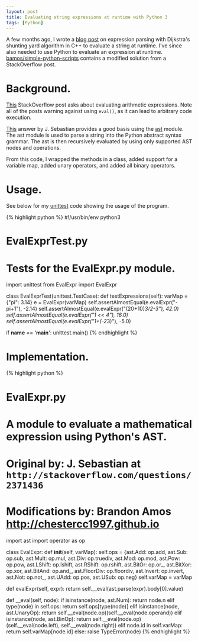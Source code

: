 ```yaml
---
layout: post
title: Evaluating string expressions at runtime with Python 3
tags: [Python]
---
```


A few months ago, I wrote a
[blog post](http://chestercc1997.github.io/2013/06/26/expression-parsing-shunting-yard/)
on expression parsing with Dijkstra's shunting yard algorithm in C++
to evaluate a string at runtime.
I've since also needed to use Python to evaluate an expression
at runtime.
[bamos/simple-python-scripts](https://github.com/bamos/simple-python-scripts)
contains a modified solution from a StackOverflow post.

# Background.
[This](http://stackoverflow.com/questions/2371436/evaluating-a-mathematical-expression-in-a-string)
StackOverflow post asks about evaluating arithmetic expressions.
Note all of the posts warning against using `eval()`,
as it can lead to arbitrary code execution.

[This](http://stackoverflow.com/a/9558001/1381755) answer
by J. Sebastian provides a good basis using the
[ast](http://docs.python.org/3.3/library/ast.html) module.
The ast module is used to parse a string into the Python abstract
syntax grammar. The ast is then recursively evaluated by using
only supported AST nodes and operations.

From this code, I wrapped the methods in a class, added support for a
variable map, added unary operators, and added all binary operators.

# Usage.
See below for my [unittest](http://docs.python.org/3.3/library/unittest.html)
code showing the usage of the program.

{% highlight python %}
#!/usr/bin/env python3
#
# EvalExprTest.py
# Tests for the EvalExpr.py module.

import unittest
from EvalExpr import EvalExpr

class EvalExprTest(unittest.TestCase):
  def testExpressions(self):
    varMap = {"pi": 3.14}
    e = EvalExpr(varMap)
    self.assertAlmostEqual(e.evalExpr("-pi+1"), -2.14)
    self.assertAlmostEqual(e.evalExpr("(20+10)*3/2-3"), 42.0)
    self.assertAlmostEqual(e.evalExpr("1 << 4"), 16.0)
    self.assertAlmostEqual(e.evalExpr("1+(-2*3)"), -5.0)

if __name__ == '__main__':
    unittest.main()
{% endhighlight %}

# Implementation.
{% highlight python %}
# EvalExpr.py
# A module to evaluate a mathematical expression using Python's AST.
#
# Original by: J. Sebastian at `http://stackoverflow.com/questions/2371436`
# Modifications by: Brandon Amos <http://chestercc1997.github.io>

import ast
import operator as op

class EvalExpr:
  def __init__(self, varMap):
    self.ops = {ast.Add: op.add, ast.Sub: op.sub, ast.Mult: op.mul,
      ast.Div: op.truediv, ast.Mod: op.mod, ast.Pow: op.pow,
      ast.LShift: op.lshift, ast.RShift: op.rshift, ast.BitOr: op.or_,
      ast.BitXor: op.xor, ast.BitAnd: op.and_, ast.FloorDiv: op.floordiv,
      ast.Invert: op.invert, ast.Not: op.not_, ast.UAdd: op.pos, ast.USub: op.neg}
    self.varMap = varMap

  def evalExpr(self, expr):
    return self.__eval(ast.parse(expr).body[0].value)

  def __eval(self, node):
    if isinstance(node, ast.Num):
      return node.n
    elif type(node) in self.ops:
      return self.ops[type(node)]
    elif isinstance(node, ast.UnaryOp):
      return self.__eval(node.op)(self.__eval(node.operand))
    elif isinstance(node, ast.BinOp):
      return self.__eval(node.op)(self.__eval(node.left),
          self.__eval(node.right))
    elif node.id in self.varMap:
      return self.varMap[node.id]
    else:
      raise TypeError(node)
{% endhighlight %}
